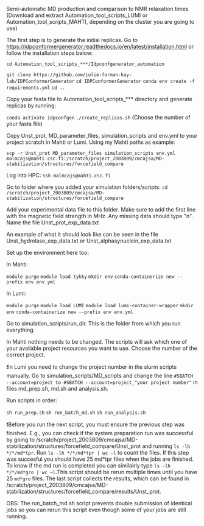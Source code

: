 Semi-automatic MD production and comparison to NMR relaxation times
(Download and extract Automation_tool_scripts_LUMI or Automation_tool_scripts_MAHTI, depending on the cluster you are going to use) 


The first step is to generate the initial replicas. Go to https://idpconformergenerator.readthedocs.io/en/latest/installation.html or follow the installation steps below: 
 
`cd Automation_tool_scripts_***/Idpconfgenerator_automation`

`git clone https://github.com/julie-forman-kay-lab/IDPConformerGenerator`
`cd IDPConformerGenerator` 
`conda env create -f requirements.yml` 
`cd ..`


Copy your fasta file to Automation_tool_scripts_*** directory and generate replicas by running: 

`conda activate idpconfgen` 
`./create_replicas.sh` (Choose the number of your fasta file) 


Copy Unst_prot, MD_parameter_files, simulation_scripts and env.yml to your project scratch in Mahti or Lumi. Using my Mahti paths as example:

`scp -r Unst_prot MD_parameter_files simulation_scripts env.yml malmcajs@mahti.csc.fi:/scratch/project_2003809/cmcajsa/MD-stabilization/structures/forcefield_compare` 


Log into HPC: 
`ssh malmcajs@mahti.csc.fi` 


Go to folder where you added your simulation folders/scripts: 
`cd /scratch/project_2003809/cmcajsa/MD-stabilization/structures/forcefield_compare`

Add your experimental data file to this folder. Make sure to add the first line with the magnetic field strength in MHz. Any missing data should type "n". Name the file Unst_prot_exp_data.txt 

An example of what it should look like can be seen in the file Unst_hydrolase_exp_data.txt or Unst_alphasynuclein_exp_data.txt

Set up the environment here too:

In Mahti:
 
`module purge`
`module load tykky`
`mkdir env`
`conda-containerize new --prefix env env.yml`

In Lumi:

`module purge`
`module load LUMI`
`module load lumi-container-wrapper`
`mkdir env`
`conda-containerize new --prefix env env.yml`


Go to simulation_scripts/run_dir. This is the folder from which you run everything.

In Mahti nothing needs to be changed. The scripts will ask which one of your available project resources you want to use. Choose the number of the correct project. 

❗️In Lumi you need to change the project number in the slurm scripts manually. Go to simulation_scripts/MD_scripts and change the line `#SBATCH --account=project to #SBATCH --account=project_"your project number"` in files md_prep.sh, md.sh and analysis.sh.

Run scripts in order:

`sh run_prep.sh` 
`sh run_batch_md.sh` 
`sh run_analysis.sh` 



❗️Before you run the next script, you must ensure the previous step was finished. E.g., you can check if the system preparation run was successful by going to /scratch/project_2003809/cmcajsa/MD-stabilization/structures/forcefield_compare/Unst_prot and running `ls -lh */*/md*tpr`. Run `ls -lh */*/md*tpr | wc –l` to count the files. If this step was succesful you should have 25 md*tpr files when the jobs are finished. To know if the md run is completed you can similairly type `ls -lh */*/md*gro | wc –l`.This script should be rerun multiple times until you have 25 `md*gro` files. The last script collects the results, which can be found in /scratch/project_2003809/cmcajsa/MD-stabilization/structures/forcefield_compare/results/Unst_prot.

OBS: The run_batch_md.sh script prevents double submission of identical jobs so you can rerun this script even though some of your jobs are still running. 
